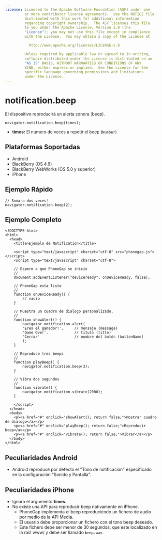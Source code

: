 ```yaml
---
license: Licensed to the Apache Software Foundation (ASF) under one
         or more contributor license agreements.  See the NOTICE file
         distributed with this work for additional information
         regarding copyright ownership.  The ASF licenses this file
         to you under the Apache License, Version 2.0 (the
         "License"); you may not use this file except in compliance
         with the License.  You may obtain a copy of the License at

           http://www.apache.org/licenses/LICENSE-2.0

         Unless required by applicable law or agreed to in writing,
         software distributed under the License is distributed on an
         "AS IS" BASIS, WITHOUT WARRANTIES OR CONDITIONS OF ANY
         KIND, either express or implied.  See the License for the
         specific language governing permissions and limitations
         under the License.
---
```


notification.beep
=================

El dispositivo reproducirá un alerta sonora (beep).

    navigator.notification.beep(times);

- __times:__ El numero de veces a repetir el beep (`Number`)

Plataformas Soportadas
-----------------------

- Android
- BlackBerry (OS 4.6)
- BlackBerry WebWorks (OS 5.0 y superior)
- iPhone

Ejemplo Rápido
--------------

    // Sonara dos veces!
    navigator.notification.beep(2);

Ejemplo Completo
----------------

    <!DOCTYPE html>
    <html>
      <head>
        <title>Ejemplo de Notification</title>

        <script type="text/javascript" charset="utf-8" src="phonegap.js"></script>
        <script type="text/javascript" charset="utf-8">

        // Espere a que PhoneGap se inicie
        //
        document.addEventListener("deviceready", onDeviceReady, false);

        // PhoneGap esta listo
        //
        function onDeviceReady() {
            // vacio
        }

        // Muestra un cuadro de dialogo personalizado.
        //
        function showAlert() {
		    navigator.notification.alert(
			'Eres el ganador!',     // mensaje (message)
			'Game Over',            // titulo (title)
			'Cerrar'                // nombre del botón (buttonName)
		    );
        }

        // Reproduce tres beeps
        //
        function playBeep() {
            navigator.notification.beep(3);
        }

        // Vibra dos segundos
        //
        function vibrate() {
            navigator.notification.vibrate(2000);
        }

        </script>
      </head>
      <body>
        <p><a href="#" onclick="showAlert(); return false;">Mostrar cuadro de dialogo</a></p>
        <p><a href="#" onclick="playBeep(); return false;">Reproducir beep</a></p>
        <p><a href="#" onclick="vibrate(); return false;">Vibrar</a></p>
      </body>
    </html>

Peculiaridades Android
----------------------

- Android reproduce por defecto el "Tono de notificación" especificado en la configuración "Sonido y Pantalla".

Peculiaridades iPhone
---------------------

- Ignora el argumento __times__.
- No existe una API para reproducir beep nativamente en iPhone.
  - PhoneGap implementa el beep reproduciendo un fichero de audio por medio de la API Media.
  - El usuario debe proporcionar un fichero con el tono beep deseado.
  - Este fichero debe ser menor de 30 segundos, que este localizado en la raíz www/ y debe ser llamado `beep.wav`. 
